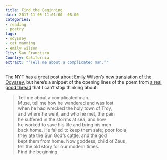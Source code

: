 ```yaml
---
title: Find the Beginning
date: 2017-11-05 11:01:00 -08:00
categories:
- reading
- poetry
tags:
- odyssey
- cat manning
- emily wilson
City: San Francisco
Country: California
extract: "“Tell me about a complicated man.”"
---
```


The NYT has a great post about Emily Wilson’s [new translation of the Odyssey](https://www.nytimes.com/2017/11/02/magazine/the-first-woman-to-translate-the-odyssey-into-english.html), but here’s a snippet of the opening lines of the poem from [a real good thread](https://twitter.com/catacalypto/status/926359329887764481) that I can’t stop thinking about:

> Tell me about a complicated man.  
Muse, tell me how he wandered and was lost  
when he had wrecked the holy town of Troy,  
and where he went, and who he met, the pain  
he suffered in the storms at sea, and how  
he worked to save his life and bring his men  
back home. He failed to keep them safe; poor fools,  
they ate the Sun God’s cattle, and the god  
kept them from home. Now goddess, child of Zeus,  
tell the old story for our modern times.  
Find the beginning.  